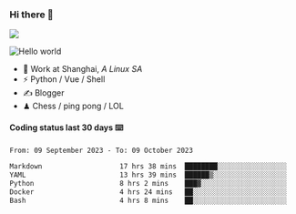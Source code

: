 ### Hi there 👋
![](https://komarev.com/ghpvc/?username=Xuhandsome)


<img src="https://github-readme-stats.vercel.app/api?username=XuHandsome&show_icons=true&theme=merko" alt="Hello world">

<br/>

- 🍻  Work at Shanghai, _A Linux SA_
- ⚡  Python / Vue / Shell
- ✍️  Blogger
- ♟  Chess / ping pong / LOL

#### Coding status last 30 days ⌨️

<!--START_SECTION:waka-->

```txt
From: 09 September 2023 - To: 09 October 2023

Markdown                   17 hrs 38 mins  ████████░░░░░░░░░░░░░░░░░   32.66 %
YAML                       13 hrs 39 mins  ██████▒░░░░░░░░░░░░░░░░░░   25.27 %
Python                     8 hrs 2 mins    ███▓░░░░░░░░░░░░░░░░░░░░░   14.88 %
Docker                     4 hrs 24 mins   ██░░░░░░░░░░░░░░░░░░░░░░░   08.15 %
Bash                       4 hrs 8 mins    ██░░░░░░░░░░░░░░░░░░░░░░░   07.67 %
```

<!--END_SECTION:waka-->
